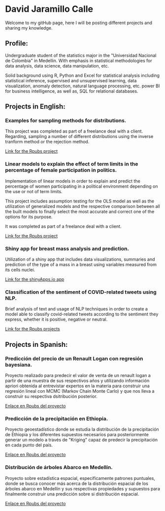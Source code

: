 # David Jaramillo Calle

Welcome to my gitHub page, here I will be posting different projects and sharing my knowledge.

## Profile: 

Undergraduate student of the statistics major in the "Universidad Nacional de Colombia" in Medellin. With emphasis in statistical methodologies for data analysis, data science, data manipulation, etc.

Solid background using R, Python and Excel for statistical analysis including statistical inference, supervised and unsupervised learning, data visualization, anomaly detection, natural language processing, etc. power BI for business intelligence, as well as, SQL for relational databases.

## Projects in English:

### Examples for sampling methods for distributions.
This project was completed as part of a freelance deal with a client. Regarding, sampling a number of different distributions using the inverse tranform method or the rejection method.

[Link for the Rpubs project](https://rpubs.com/DavidJara2201/806098)

### Linear models to explain the effect of term limits in the percentage of female participation in politics.
Implementation of linear models in order to explain and predict the percentage of women participating in a political environment depending on the use or not of term limits.

This project includes assumption testing for the OLS model as well as the utilization of generalized models and the respective comparison between all the built models to finally select the most accurate and correct one of the options for its purpose.

It was completed as part of a freelance deal with a client.

[Link for the Rpubs project](https://rpubs.com/DavidJara2201/807861)

### Shiny app for breast mass analysis and prediction.
Utilization of a shiny app that includes data visualizations, summaries and prediction of the type of a mass in a breast using variables measured from its cells nuclei.

[Link for the shinyApps.io app](https://davidjara2201.shinyapps.io/BreastMassApp/)

### Classification of the sentiment of COVID-related tweets using NLP.
Brief analysis of text and usage of NLP techniques in order to create a model able to classify covid-related tweets according to the sentiment they express, whether it is positive, negative or neutral.

[Link for the Rpubs projects](https://rpubs.com/DavidJara2201/820137)

## Projects in Spanish:

### Predicción del precio de un Renault Logan con regresión bayesiana. 
Proyecto realizado para predecir el valor de venta de un renault logan a partir de una muestra de sus respectivos años y utilizando información apriori obtenida al entrevistar expertos en la materia para construir una regresión lineal con MCMC (Markov Chain Monte Carlo) y que nos lleva a construir su respectiva dsitribución posterior.

[Enlace en Rpubs del proyecto](https://rpubs.com/DavidJara2201/805412)

### Predicción de la precipitación en Ethiopia.
Proyecto geoestadístico donde se estudia la distribución de la precipitación de Ethiopia y los diferentes supuestos necesarios para posteriormente generar un modelo a través de "Kriging" capaz de predecir la precipitación en cada punto del país.

[Enlace en Rpubs del proyecto](https://rpubs.com/DavidJara2201/805583)

### Distribución de árboles Abarco en Medellín.
Proyecto sobre estadística espacial, específicamente patrones puntuales, donde se busca conocer más acerca de la distribución espacial de los árboles abarco en Medellín y sus respectivas propiedades y supuestos para finalmente construir una predicción sobre si distribución espacial.

[Enlace en Rpubs del proyecto](https://rpubs.com/DavidJara2201/805946)


